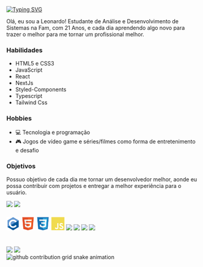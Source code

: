 [![Typing SVG](https://readme-typing-svg.demolab.com?font=Fira+Code&size=26&duration=2000&pause=1000&width=435&lines=Leonardo+Soares+Bomfim+Silva)](https://git.io/typing-svg)

Olá, eu sou a Leonardo! Estudante de Análise e Desenvolvimento de Sistemas na Fam, com 21 Anos, e cada dia aprendendo algo novo para trazer o melhor para me tornar um profissional melhor.

### Habilidades
- HTML5 e CSS3
- JavaScript
- React
- NextJs
- Styled-Components
- Typescript
- Tailwind Css

### Hobbies

- 💻 Tecnologia e programação
- 🎮 Jogos de vídeo game e séries/filmes como forma de entretenimento e desafio

### Objetivos
Possuo objetivo de cada dia me tornar um desenvolvedor melhor, aonde eu possa contribuir com projetos e entregar a melhor experiência para o usuário.
  
<div>
<img height="180em" src="https://github-readme-stats.vercel.app/api?username=leubomfim&bg_color=30,000000,5086FA&title_color=fff&text_color=fff&include_all_commits=true&count_private=true"/>
<img height="180em" src="https://github-readme-stats.vercel.app/api/top-langs/?username=leubomfim&layout=compact&langs_count-16&bg_color=30,5086FA,000000&title_color=fff&text_color=fff"/>
</div>

###

<div>
<img height="35em" src="https://raw.githubusercontent.com/devicons/devicon/master/icons/c/c-original.svg">  
<img height="35em" src="https://raw.githubusercontent.com/devicons/devicon/master/icons/html5/html5-original.svg"/>
<img height="35em" src="https://raw.githubusercontent.com/devicons/devicon/master/icons/css3/css3-original.svg"/>
<img height="35em" src="https://raw.githubusercontent.com/devicons/devicon/master/icons/javascript/javascript-plain.svg">
<img height="35em" src="https://cdn.jsdelivr.net/gh/devicons/devicon@latest/icons/react/react-original.svg" />
<img height="35em" src="https://cdn.jsdelivr.net/gh/devicons/devicon@latest/icons/typescript/typescript-original.svg" />    
<img height="35em" src="https://cdn.jsdelivr.net/gh/devicons/devicon@latest/icons/nextjs/nextjs-original.svg" />      
<img height="35em" src="https://cdn.jsdelivr.net/gh/devicons/devicon@latest/icons/tailwindcss/tailwindcss-original.svg" />
</div>

#

<div>
<!-- <a href="https://nebulosadev.vercel.app/" target="_blank"><img height="30em" src="https://img.shields.io/badge/Meu Portifolio-009900?style=for-the-badge&logo=Portifolio&logoColor=000" target="_blank"></a> -->
<a href ="mailto:contatogabrielavieirasv@gmail.com" target="_blank"><img height="30em" src="https://img.shields.io/badge/-Gmail-D14836?style=for-the-badge&logo=gmail&logoColor=white" target="_blank" ></a>
<a href="https://www.linkedin.com/in/leonardo-bomfim-/" target="_blank"><img height="30em" src="https://img.shields.io/badge/-LinkedIn-0077B5?style=for-the badge&logo=linkedin&logoColor=white" target="_blank"></a> 
</div>
<picture>
  <source media="(prefers-color-scheme: dark)" srcset="https://raw.githubusercontent.com/gabivsv/leubomfim/output/github-contribution-grid-snake-dark.svg">
  <source media="(prefers-color-scheme: light)" srcset="https://raw.githubusercontent.com/gabivsv/leubomfim/output/github-contribution-grid-snake.svg">
  <img alt="github contribution grid snake animation" src="https://raw.githubusercontent.com/gabivsv/leubomfim/output/github-contribution-grid-snake.svg">
</picture>

